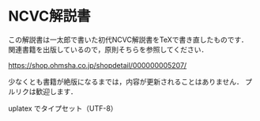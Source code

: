 # NCVC解説書

この解説書は一太郎で書いた初代NCVC解説書をTeXで書き直したものです．  
関連書籍を出版しているので，原則そちらを参照してください．

<https://shop.ohmsha.co.jp/shopdetail/000000005207/>

少なくとも書籍が絶版になるまでは，内容が更新されることはありません．
プルリクは歓迎します．

uplatex でタイプセット（UTF-8）